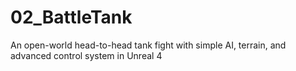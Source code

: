 # 02_BattleTank
An open-world head-to-head tank fight with simple AI, terrain, and advanced control system in Unreal 4

